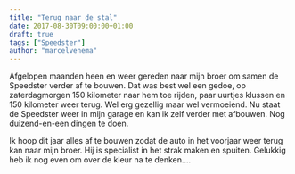 ```yaml
---
title: "Terug naar de stal"
date: 2017-08-30T09:00:00+01:00
draft: true
tags: ["Speedster"]
author: "marcelvenema"
---
```


 Afgelopen maanden heen en weer gereden naar mijn broer om samen de Speedster verder af te bouwen. Dat was best wel een gedoe, op zaterdagmorgen 150 kilometer naar hem toe rijden, paar uurtjes klussen en 150 kilometer weer terug. Wel erg gezellig maar wel vermoeiend. Nu staat de Speedster weer in mijn garage en kan ik zelf verder met afbouwen.  Nog duizend-en-een dingen te doen.


Ik hoop dit jaar alles af te bouwen zodat de auto in het voorjaar weer terug kan naar mijn broer. Hij is specialist in het strak maken en spuiten. Gelukkig heb ik nog even om over de kleur na te denken….

